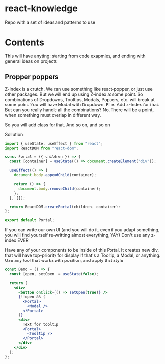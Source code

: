 # react-knowledge

Repo with a set of ideas and patterns to use

# Contents

This will have anyting: starting from code exapmles, and ending with general ideas on projects

## Propper poppers

Z-index is a crutch. We can use something like react-popper, or just use other packages. But we will end up using Z-index at some point. So combinations of Dropdowns, Tooltips, Modals, Poppers, etc. will break at some point. You will have Modal with Dropdown. Fine. Add z-index for that. But can you really handle all the combinations? No. There will be a point, when something must overlap in different way.

So you will add class for that. And so on, and so on

Sollution

```jsx
import { useState, useEffect } from "react";
import ReactDOM from "react-dom";

const Portal = ({ children }) => {
  const [container] = useState(() => document.createElement("div"));

  useEffect(() => {
    document.body.appendChild(container);

    return () => {
      document.body.removeChild(container);
    };
  }, []);

  return ReactDOM.createPortal(children, container);
};

export default Portal;
```

If you can write our own UI (and you will do it. even if you adapt something, you will find yourself re-writting almost everything, YAY)
Don't use any z-index EVER

Have any of your components to be inside of this Portal. It creates new div, that will have top-priority for display
If that's a Tooltip, a Modal, or anything. Use any tool that works with position, and apply that style

```jsx
const Demo = () => {
  const [open, setOpen] = useState(false);

  return (
    <div>
      <button onClick={() => setOpen(true)} />
      {!!open && (
        <Portal>
          <Modal />
        </Portal>
      )}
      <div>
        Text for tooltip
        <Portal>
          <Tooltip />
        </Portal>
      </div>
    </div>
  );
};
```
